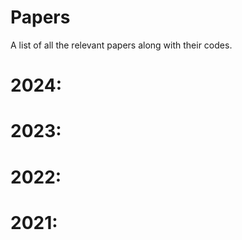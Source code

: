 # Papers
A list of all the relevant papers along with their codes.

# 2024:


# 2023:


# 2022:


# 2021:
